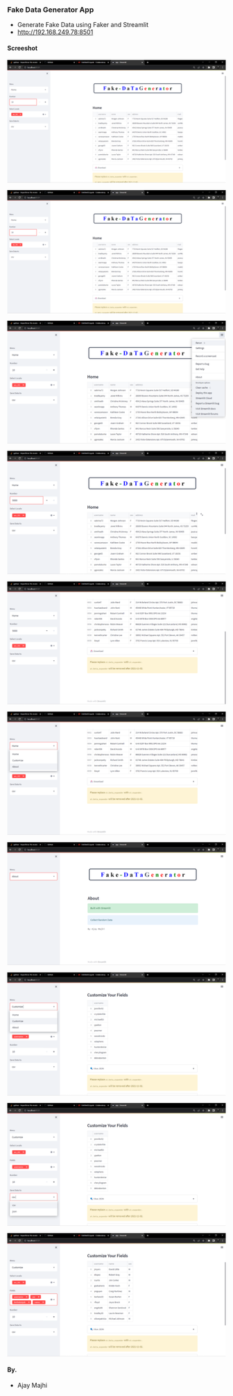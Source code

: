 ### Fake Data Generator App
+ Generate Fake Data using Faker and Streamlit
+  http://192.168.249.78:8501


#### Screeshot
![](Images/1.png)


![](Images/2.png)



![](Images/3.png)



![](Images/4.png)



![](Images/5.png)



![](Images/6.png)



![](Images/7.png)



![](Images/8.png)



![](Images/9.png)



![](Images/10.png)



#### By.
+ Ajay Majhi

